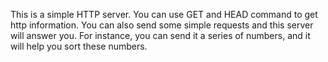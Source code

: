 This is a simple HTTP server. You can use GET and HEAD command to get http information. You can also send some simple requests and this server will answer you. For instance, you can send it a series of numbers, and it will help you sort these numbers.
